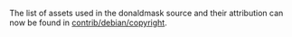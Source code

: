 The list of assets used in the donaldmask source and their attribution can now be found in [contrib/debian/copyright](../contrib/debian/copyright).
